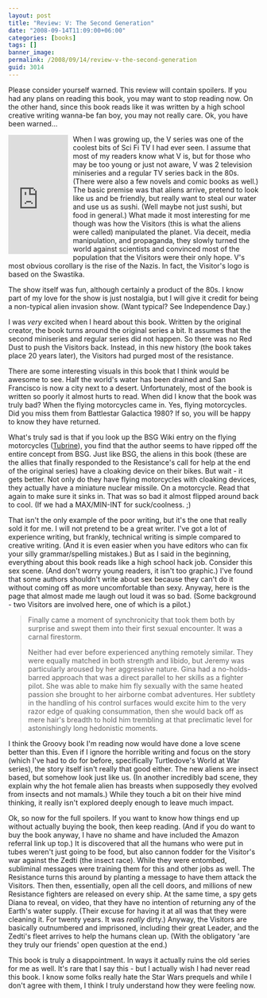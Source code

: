 ```yaml
---
layout: post
title: "Review: V: The Second Generation"
date: "2008-09-14T11:09:00+06:00"
categories: [books]
tags: []
banner_image: 
permalink: /2008/09/14/review-v-the-second-generation
guid: 3014
---
```


Please consider yourself warned. This review will contain spoilers. If you had any plans on reading this book, you may want to stop reading now. On the other hand, since this book reads like it was written by a high school creative writing wanna-be fan boy, you may not really care. Ok, you have been warned...
<!--more-->
<iframe src="http://rcm-na.amazon-adsystem.com/e/cm?t=raymondcamden-20&o=1&p=8&l=as1&asins=0765319063&fc1=000000&IS2=1&lt1=_top&m=amazon&lc1=0000FF&bc1=000000&bg1=FFFFFF&f=ifr" style="width:120px;height:240px;margin-right:10px;margin-bottom:10px" scrolling="no" marginwidth="0" marginheight="0" frameborder="0" align="left"></iframe>
 When I was growing up, the V series was one of the coolest bits of Sci Fi TV I had ever seen. I assume that most of my readers know what V is, but for those who may be too young or just not aware, V was 2 television miniseries and a regular TV series back in the 80s. (There were also a few novels and comic books as well.) The basic premise was that aliens arrive, pretend to look like us and be friendly, but really want to steal our water and use us as sushi. (Well maybe not just sushi, but food in general.) What made it most interesting for me though was how the Visitors (this is what the aliens were called) manipulated the planet. Via deceit, media manipulation, and propaganda, they slowly turned the world against scientists and convinced most of the population that the Visitors were their only hope. V's most obvious corollary is the rise of the Nazis.  In fact, the Visitor's logo is based on the Swastika.

The show itself was fun, although certainly a product of the 80s. I know part of my love for the show is just nostalgia, but I will give it credit for being a non-typical alien invasion show. (Want typical? See Independence Day.) 

I was <i>very</i> excited when I heard about this book. Written by the original creator, the book turns around the original series a bit. It assumes that the second miniseries and regular series did not happen. So there was no Red Dust to push the Visitors back. Instead, in this new history (the book takes place 20 years later), the Visitors had purged most of the resistance. 

There are some interesting visuals in this book that I think would be awesome to see. Half the world's water has been drained and San Francisco is now a city next to a desert. Unfortunately, most of the book is written so poorly it almost hurts to read. When did I know that the book was truly bad? When the flying motorcycles came in. Yes, flying motorcycles. Did you miss them from Battlestar Galactica 1980? If so, you will be happy to know they have returned. 

What's truly sad is that if you look up the BSG Wiki entry on the flying motorcycles (<a href="http://en.battlestarwiki.org/wiki/Turbine">Tubrine</a>), you find that the author seems to have ripped off the entire concept from BSG. Just like BSG, the aliens in this book (these are the allies that finally responded to the Resistance's call for help at the end of the original series) have a cloaking device on their bikes. But wait - it gets better. Not only do they have flying motorcycles with cloaking devices, they actually have a miniature nuclear missile. On a motorcycle. Read that again to make sure it sinks in. That was so bad it almost flipped around back to cool. (If we had a MAX/MIN-INT for suck/coolness. ;)

That isn't the only example of the poor writing, but it's the one that really sold it for me. I will not pretend to be a great writer. I've got a lot of experience writing, but frankly, technical writing is simple compared to creative writing. (And it is even easier when you have editors who can fix your silly grammar/spelling mistakes.) But as I said in the beginning, everything about this book reads like a high school hack job. Consider this sex scene. (And don't worry young readers, it isn't too graphic.) I've found that some authors shouldn't write about sex because they can't do it without coming off as more uncomfortable than sexy. Anyway, here is the page that almost made me laugh out loud it was so bad. (Some background - two Visitors are involved here, one of which is a pilot.)

<blockquote>
<p>
Finally came a moment of synchronicity that took them both by surprise and swept them into their first sexual encounter. It was a carnal firestorm.
</p>
<p>
Neither had ever before experienced anything remotely similar. They were equally matched in both strength and libido, but Jeremy was particularly aroused by her aggressive nature. Gina had a no-holds-barred approach that was a direct parallel to her skills as a fighter pilot. She was able to make him fly sexually with the same heated passion she brought to her airborne combat adventures. Her subtlety in the handling of his control surfaces would excite him to the very razor edge of quaking consummation, then she would back off as mere hair's breadth to hold him trembling at that preclimatic level for astonishingly long hedonistic moments.
</p>
</blockquote>

I think the Groovy book I'm reading now would have done a love scene better than this. Even if I ignore the horrible writing and focus on the story (which I've had to do for before, specifically Turtledove's World at War series), the story itself isn't really that good either. The new aliens are insect based, but somehow look just like us. (In another incredibly bad scene, they explain why the hot female alien has breasts when supposedly they evolved from insects and not mamals.) While they touch a bit on their hive mind thinking, it really isn't explored deeply enough to leave much impact. 

Ok, so now for the full spoilers. If you want to know how things end up without actually buying the book, then keep reading. (And if you do want to buy the book anyway, I have no shame and have included the Amazon referral link up top.) It is discovered that all the humans who were put in tubes weren't just going to be food, but also cannon fodder for the Visitor's war against the Zedti (the insect race). While they were entombed, subliminal messages were training them for this and other jobs as well. The Resistance turns this around by planting a message to have them attack the Visitors. Then then, essentially, open all the cell doors, and millions of new Resistance fighters are released on every ship. At the same time, a spy gets Diana to reveal, on video, that they have no intention of returning any of the Earth's water supply. (Their excuse for having it at all was that they were cleaning it. For twenty years. It was <i>really</i> dirty.) Anyway, the Visitors are basically outnumbered and imprisoned, including their great Leader, and the Zedti's fleet arrives to help the humans clean up. (With the obligatory 'are they truly our friends' open question at the end.) 

This book is truly a disappointment. In ways it actually ruins the old series for me as well. It's rare that I say this - but I actually wish I had never read this book. I know some folks really hate the Star Wars prequels and while I don't agree with them, I think I truly understand how they were feeling now.